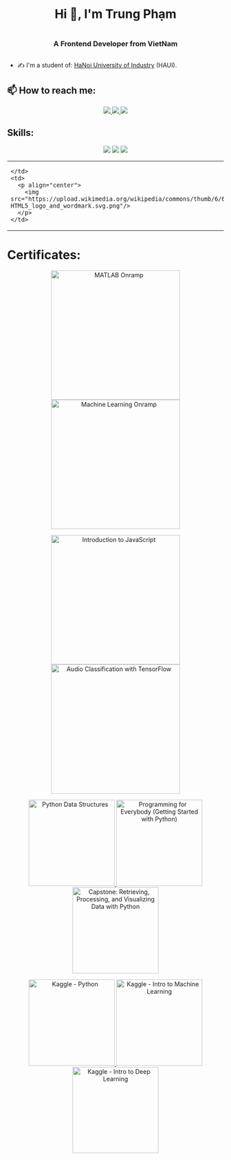 <h1 align="center">Hi 👋, I'm Trung Phạm</h1>
<p align="center"><img src=""/></p>
<h3 align="center">A Frontend Developer from VietNam </h3>
<p align="center"> <img src="" /> </p>

- ✍ I'm a student of: [HaNoi University of Industry](https://www.haui.edu.vn/vn) (HAUI).



## 📫 How to reach me:


<p align="center">
  <a href="https://www.facebook.com/trung.phamhoang.6946/" alt="Facebook">
    <img src="https://img.icons8.com/fluent/48/000000/facebook-new.png" target="_blank" />
  </a> 
  <a href="https://github.com/phamtrunghptn-dev" alt="Github">
    <img src="https://img.icons8.com/fluent/48/000000/github.png"/>
  </a> 
  <a href="mailto:phamtrunghptn@gmail.com" alt="Email">
    <img src="https://img.icons8.com/fluent/48/000000/mailing.png"/>
  </a>
</p>

## Skills:
<p align="center">
  <img src="https://img.icons8.com/color/48/000000/git.png"/>
  <img src="https://img.icons8.com/color/48/000000/github-2.png"/>
  <img src="https://img.icons8.com/color/48/000000/visual-studio-code-2019.png"/>
</p>

<table style="width:100%;">
  <tr>
    <td>
        <img src=""/>

    </td>
    <td>
      <p align="center"> 
        <img src="https://upload.wikimedia.org/wikipedia/commons/thumb/6/61/HTML5_logo_and_wordmark.svg/768px-HTML5_logo_and_wordmark.svg.png"/>
      </p>
    </td>
  </tr>
</table>

# Certificates:

<p align="center">
  <a href="https://matlabacademy.mathworks.com/progress/share/certificate.html?id=c2f444b8-d6ce-4eef-9934-48d7fa7da2d1">
    <img alt="MATLAB Onramp" title="MATLAB Onramp" src="certificates/MATLAB-Onramp-certificate.png" width="300px" />
  </a>
  <a href="https://matlabacademy.mathworks.com/progress/share/certificate.html?id=ad7fb8de-67d7-487f-95ee-f3871a61b1e1">
    <img alt="Machine Learning Onramp" title="Machine Learning Onramp" src="certificates/Machine-Learning-Onramp-certificate.png" width="300px" />
  </a>
</p>

<p align="center">
  <a href="https://www.coursera.org/account/accomplishments/certificate/XFNU3UXCK5DG">
    <img alt="Introduction to JavaScript" title="Introduction to JavaScript" src="certificates/Coursera%20XFNU3UXCK5DG.png" width="300px" />
  </a>
  <a href="https://www.coursera.org/account/accomplishments/certificate/MBSDFCKQ9X8E">
    <img alt="Audio Classification with TensorFlow" title="Audio Classification with TensorFlow" src="certificates/Coursera%20MBSDFCKQ9X8E.png" width="300px" />
  </a>
</p>

<p align="center">
  <a href="https://www.coursera.org/account/accomplishments/certificate/PQMJRCLM7BCQ">
    <img alt="Python Data Structures" title="Python Data Structures" src="certificates/Coursera%20PQMJRCLM7BCQ.png" width="200px" />
  </a>
  <a href="https://www.coursera.org/account/accomplishments/certificate/V7MK7JDL96DU">
    <img alt="Programming for Everybody (Getting Started with Python)" title="Programming for Everybody (Getting Started with Python)" src="certificates/Coursera%20V7MK7JDL96DU.png" width="200px" />
  </a>
  <a href="https://www.coursera.org/account/accomplishments/certificate/DVXXD98ESKLP">
    <img alt="Capstone: Retrieving, Processing, and Visualizing Data with Python" title="Capstone: Retrieving, Processing, and Visualizing Data with Python" src="certificates/Coursera%20DVXXD98ESKLP.png" width="200px" />
  </a>
</p>

<p align="center">
  <a href="https://www.kaggle.com/learn/certification/nguyenhuynhminhtien/python">
    <img alt="Kaggle - Python" title="Kaggle - Python" src="certificates/Nguyen%20Huynh%20Minh%20Tien%20-%20Python.png" width="200px" />
  </a>
  <a href="https://www.kaggle.com/learn/certification/nguyenhuynhminhtien/intro-to-machine-learning">
    <img alt="Kaggle - Intro to Machine Learning" title="Kaggle - Intro to Machine Learning" src="certificates/Nguyen%20Huynh%20Minh%20Tien%20-%20Intro%20to%20Machine%20Learning.png" width="200px" />
  </a>
  <a href="https://www.kaggle.com/learn/certification/nguyenhuynhminhtien/intro-to-deep-learning">
    <img alt="Kaggle - Intro to Deep Learning" title="Kaggle - Intro to Deep Learning" src="certificates/Nguyen%20Huynh%20Minh%20Tien%20-%20Intro%20to%20Deep%20Learning.png" width="200px" />
  </a>
</p>


